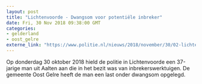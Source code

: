 ```yaml
---
layout: post
title: "Lichtenvoorde - Dwangsom voor potentiële inbreker"
date: Fri, 30 Nov 2018 09:38:00 GMT
categories: 
- gelderland 
- oost_gelre 
externe_link: "https://www.politie.nl/nieuws/2018/november/30/02-lichtenvoorde---dwangsom-voor-potentiele-inbreker.html"
---
```


Op donderdag 30 oktober 2018 hield de politie in Lichtenvoorde een 37-jarige man uit Aalten aan die in het bezit was van inbrekerswerktuigen.
De gemeente Oost Gelre heeft de man een last onder dwangsom opgelegd.
